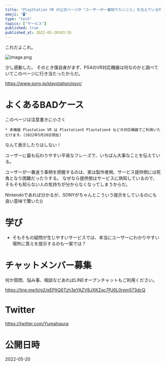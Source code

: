 ```yaml
---
title: "PlayStation VR の公式ページが「ユーザーが一番知りたいこと」を伝えている件"
emoji: "🖥"
type: "tech"
topics: ["サービス"]
published: true
published_at: 2022-05-20t03:55
---
```


これだよこれ。

![image.png](https://qiita-image-store.s3.ap-northeast-1.amazonaws.com/0/89618/e4f51986-3d94-d35f-6d29-127ad41b55ea.png)

少し感動した。
そのとき僕自身がまず、PS4のVR対応機器は何なのかと調べていてこのページに行き当たったからだ。

https://www.sony.jp/playstation/psvr/

# よくあるBADケース

このページは注意書きに小さく

```
* 本機器 Plastation VR は Plastation5 Plastation4 などの対応機器でご利用いただけます。(2022年5月20日現在) 
```

なんて表示したりはしない！

ユーザーに最も伝わりやすい平易なフレーズで、いちばん大事なことを伝えている。

ユーザーが一番迷う事柄を把握するのは、実は製作者側、サービス提供側には死角となり困難だったりする。
なぜなら提供側はサービスに熟知しているので、そもそも知らない人の気持ちが分からなくなってしまうからだ。

Nintendoであれば分かるが、SONYがちゃんとこういう提示をしているのにも良い意味で驚いた()

# 学び

- そもそもの疑問が生じやすいサービスでは、本当にユーザーにわかりやすい場所に答えを提示するのも一案では？



<!-- Update From Qiita API -->

# チャットメンバー募集


何か質問、悩み事、相談などあればLINEオープンチャットもご利用ください。

https://line.me/ti/g2/eEPltQ6Tzh3pYAZV8JXKZqc7PJ6L0rpm573dcQ





# Twitter


https://twitter.com/YumaInaura


<!-- Update From Qiita API -->



# 公開日時

2022-05-20
